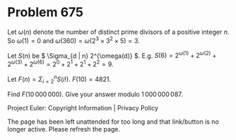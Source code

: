 #   Problem 675

   Let $\omega(n)$ denote the number of distinct prime divisors of a positive
   integer $n$.
   So $\omega(1) = 0$ and $\omega(360) = \omega(2^{3} \times 3^{2} \times 5)
   = 3$.

   Let $S(n)$ be $ \Sigma_{d | n} 2^{\omega(d)} $.
   E.g. $S(6) = 2^{\omega(1)}+2^{\omega(2)}+2^{\omega(3)}+2^{\omega(6)} =
   2^0+2^1+2^1+2^2 = 9$.

   Let $F(n)=\Sigma_{i=2}^n S(i!)$. $F(10)=4821.$

   Find $F(10\,000\,000)$. Give your answer modulo $1\,000\,000\,087$.

   Project Euler: Copyright Information | Privacy Policy

   The page has been left unattended for too long and that link/button is no
   longer active. Please refresh the page.
